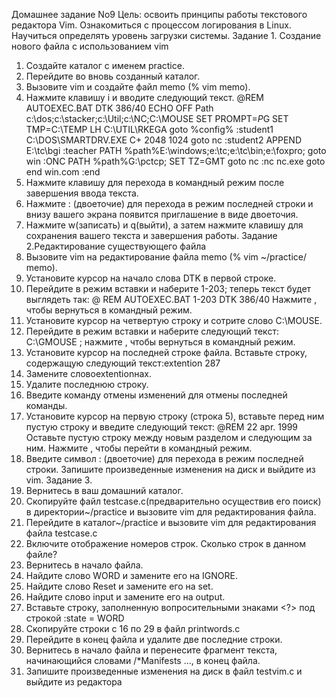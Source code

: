 Домашнее задание No9
Цель: освоить принципы работы текстового редактора Vim. Ознакомиться с
процессом логирования в Linux. Научиться определять уровень загрузки
системы.
Задание 1. Создание нового файла с использованием vim
1. Создайте каталог с именем practice.
2. Перейдите во вновь созданный каталог.
3. Вызовите vim и создайте файл memo (% vim memo).
4. Нажмите клавишу i и вводите следующий текст.
@REM AUTOEXEC.BAT DTK 386/40
ECHO OFF
Path c:\dos;c:\stacker;c:\Util;c:\NC;C:\MOUSE
SET PROMPT=$P$G
SET TMP=C:\TEMP
LH C:\UTIL\RKEGA
goto %config%
:student1
C:\DOS\SMARTDRV.EXE C+ 2048 1024
goto nc
:student2
APPEND E:\tc\bgi
:teacher
PATH %path%E:\windows;e:\tc;e:\tc\bin;e:\foxpro;
goto win
:ONC
PATH %path%G:\pctcp;
SET TZ=GMT
goto nc
:nc
nc.exe
goto end
win.com
:end
5. Нажмите клавишу <ESC> для перехода в командный режим после завершения
ввода текста.
6. Нажмите : (двоеточие) для перехода в режим последней строки и внизу вашего
экрана появится приглашение в виде двоеточия.
7. Нажмите w(записать) и q(выйти), а затем нажмите клавишу <RETURN> для
сохранения вашего текста и завершения работы.
Задание 2.Редактирование существующего файла
1. Вызовите vim на редактирование файла memo (% vim ~/practice/ memo).
2. Установите курсор на начало слова DTK в первой строке.
3. Перейдите в режим вставки и наберите 1-203; теперь текст будет выглядеть так:
@ REM AUTOEXEC.BAT 1-203 DTK 386/40
Нажмите <ESC>, чтобы вернуться в командный режим.
4. Установите курсор на четвертую строку и сотрите слово C:\MOUSE.
5. Перейдите в режим вставки и наберите следующий текст: С:\GMOUSE ;
нажмите <ESC>, чтобы вернуться в командный режим.
6. Установите курсор на последней строке файла. Вставьте строку, содержащую
следующий текст:extention 287
7. Замените словоextentionнаx.
8. Удалите последнюю строку.
9. Введите команду отмены изменений для отмены последней команды.
10. Установите курсор на первую строку (строка 5), вставьте перед ним пустую
строку и введите следующий текст:
@REM 22 apr. 1999
Оставьте пустую строку между новым разделом и следующим за ним. Нажмите
<ESC>, чтобы перейти в командный режим.
11. Введите символ : (двоеточие) для перехода в режим последней строки.
Запишите произведенные изменения на диск и выйдите из vim.
Задание 3.
1. Вернитесь в ваш домашний каталог.
2. Скопируйте файл testcase.c(предварительно осуществив его поиск) в
директории~/practice и вызовите vim для редактирования файла.
3. Перейдите в каталог~/practice и вызовите vim для редактирования файла
testcase.c
4. Включите отображение номеров строк. Сколько строк в данном файле?
5. Вернитесь в начало файла.
6. Найдите слово WORD и замените его на IGNORE.
7. Найдите слово Reset и замените его на set.
8. Найдите слово input и замените его на output.
9. Вставьте строку, заполненную вопросительными знаками <?> под строкой :state
= WORD
10. Скопируйте строки с 16 по 29 в файл printwords.c
11. Перейдите в конец файла и удалите две последние строки.
12. Вернитесь в начало файла и перенесите фрагмент текста, начинающийся
словами /*Manifests ..., в конец файла.
13. Запишите произведенные изменения на диск в файл testvim.c и выйдите из
редактора
